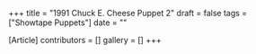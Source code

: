 +++
title = "1991 Chuck E. Cheese Puppet 2"
draft = false
tags = ["Showtape Puppets"]
date = ""

[Article]
contributors = []
gallery = []
+++